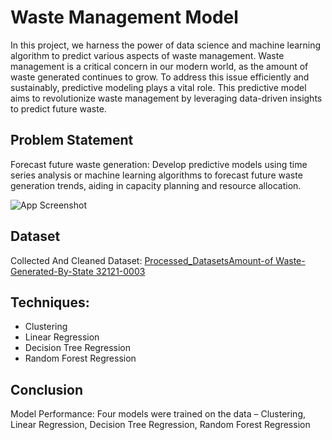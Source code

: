 
# Waste Management Model

In this project, we harness the power of data science and machine learning algorithm to predict various aspects of waste management. Waste management is a critical concern in our modern world, as the amount of waste generated continues to grow. To address this issue efficiently and sustainably, predictive modeling plays a vital role. This predictive model aims to revolutionize waste management by leveraging data-driven insights to predict future waste.


## Problem Statement
Forecast future waste generation: Develop predictive models using time series analysis or machine learning algorithms to forecast future waste generation trends, aiding in capacity planning and resource allocation.


![App Screenshot](https://omdena.com/wp-content/uploads/2023/07/Data-Driven-Waste-Management-Optimization.jpg)


##  Dataset
Collected And Cleaned Dataset: 
[Processed_DatasetsAmount-of Waste-Generated-By-State 32121-0003](https://github.com/OmdenaAI/Berlin-Chapter-Challenge-Waste-Management/blob/main/src/tasks/task-4-modelling%26evaluation/Model_Akash/Processed_DatasetsAmount-of%20Waste-Generated-By-State%2032121-0003.csv)


## Techniques:
* Clustering
* Linear Regression
* Decision Tree Regression
* Random Forest Regression

## Conclusion
Model Performance: Four models were trained on the data – Clustering, Linear Regression, Decision Tree Regression, Random Forest Regression


